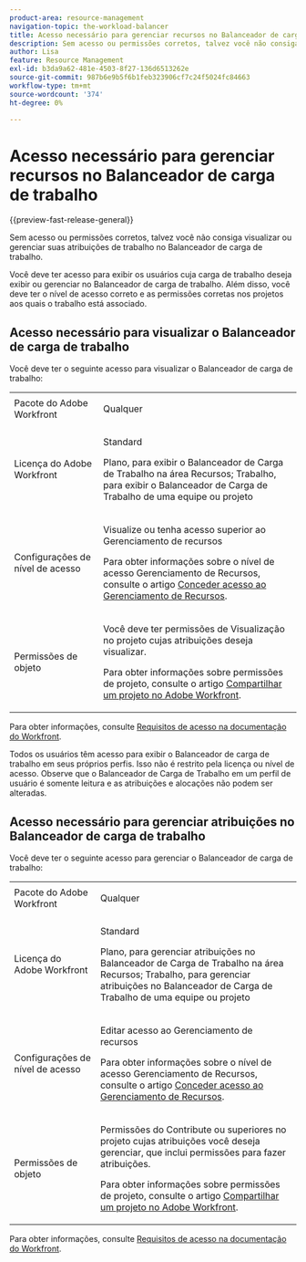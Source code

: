 ```yaml
---
product-area: resource-management
navigation-topic: the-workload-balancer
title: Acesso necessário para gerenciar recursos no Balanceador de carga de trabalho
description: Sem acesso ou permissões corretos, talvez você não consiga visualizar ou gerenciar suas atribuições de trabalho no Balanceador de carga de trabalho.
author: Lisa
feature: Resource Management
exl-id: b3da9a62-481e-4503-8f27-136d6513262e
source-git-commit: 987b6e9b5f6b1feb323906cf7c24f5024fc84663
workflow-type: tm+mt
source-wordcount: '374'
ht-degree: 0%

---
```


# Acesso necessário para gerenciar recursos no Balanceador de carga de trabalho

{{preview-fast-release-general}}

Sem acesso ou permissões corretos, talvez você não consiga visualizar ou gerenciar suas atribuições de trabalho no Balanceador de carga de trabalho.

Você deve ter acesso para exibir os usuários cuja carga de trabalho deseja exibir ou gerenciar no Balanceador de carga de trabalho. Além disso, você deve ter o nível de acesso correto e as permissões corretas nos projetos aos quais o trabalho está associado.

<!--## Adobe Workfront package needed to use the Workload Balancer for different areas

The following table illustrates the connection between the Workfront plan your company has and where in the system you can use the Workload Balancer:

<table style="table-layout:auto"> 
 <col> 
 <col> 
 <tbody> 
  <tr> 
   <td><p><b>Workfront Plan (Current)</b></p></td> 
   <td> <p><b>Areas where you can access the Workload Balancer</b></p> </td> 
  </tr> 
  <tr> 
   <td>Team or higher </td> 
   <td>Workload Balancer for a team or a project</td> 
  </tr> 
  <tr> 
   <td>Pro or higher</td> 
   <td>Workload Balancer for multiple projects, at the system level</td> 
  </tr> 
  <tr> 
   <td><p><b>Workfront Plan (New)</b></p></td> 
   <td> <p><b>Areas where you can access the Workload Balancer</b></p> </td> 
  </tr>
  <tr> 
   <td>Any </td> 
   <td>Access the Workload Balancer anywhere in Workfront</td> 
  </tr> 
 </tbody> 
</table>

For information about the Workfront plans, see [Our Plans](https://business.adobe.com/products/workfront/pricing.html).

For information about where you can locate the Workload Balancer in Workfront, see [Locate the Workload Balancer](../../resource-mgmt/workload-balancer/locate-workload-balancer.md).-->

## Acesso necessário para visualizar o Balanceador de carga de trabalho

Você deve ter o seguinte acesso para visualizar o Balanceador de carga de trabalho:

<table style="table-layout:auto"> 
 <col> 
 <col> 
 <tbody>
  <tr> 
   <td>Pacote do Adobe Workfront</td> 
   <td><p>Qualquer</p></td>
  </tr>
  <tr> 
   <td>Licença do Adobe Workfront</td> 
   <td><p>Standard</p>
       <p>Plano, para exibir o Balanceador de Carga de Trabalho na área Recursos; Trabalho, para exibir o Balanceador de Carga de Trabalho de uma equipe ou projeto</p></td>
  </tr>  
  <tr> 
   <td>Configurações de nível de acesso</td> 
   <td> <p>Visualize ou tenha acesso superior ao Gerenciamento de recursos</p> <p>Para obter informações sobre o nível de acesso Gerenciamento de Recursos, consulte o artigo <a href="../../administration-and-setup/add-users/configure-and-grant-access/grant-access-resource-management.md">Conceder acesso ao Gerenciamento de Recursos</a>.</p></td> 
  </tr> 
  <tr> 
   <td>Permissões de objeto</td> 
   <td> <p>Você deve ter permissões de Visualização no projeto cujas atribuições deseja visualizar. </p> <p>Para obter informações sobre permissões de projeto, consulte o artigo <a href="../../workfront-basics/grant-and-request-access-to-objects/share-a-project.md">Compartilhar um projeto no Adobe Workfront</a>.</p></td> 
  </tr> 
 </tbody> 
</table>

Para obter informações, consulte [Requisitos de acesso na documentação do Workfront](/help/quicksilver/administration-and-setup/add-users/access-levels-and-object-permissions/access-level-requirements-in-documentation.md).

<span class="preview">Todos os usuários têm acesso para exibir o Balanceador de carga de trabalho em seus próprios perfis. Isso não é restrito pela licença ou nível de acesso. Observe que o Balanceador de Carga de Trabalho em um perfil de usuário é somente leitura e as atribuições e alocações não podem ser alteradas.</span>

## Acesso necessário para gerenciar atribuições no Balanceador de carga de trabalho

Você deve ter o seguinte acesso para gerenciar o Balanceador de carga de trabalho:

<table style="table-layout:auto"> 
 <col> 
 <col> 
 <tbody>
  <tr> 
   <td>Pacote do Adobe Workfront</td> 
   <td><p>Qualquer</p></td>
  </tr>
  <tr> 
  <tr> 
   <td>Licença do Adobe Workfront</td> 
   <td><p>Standard</p>
       <p>Plano, para gerenciar atribuições no Balanceador de Carga de Trabalho na área Recursos; Trabalho, para gerenciar atribuições no Balanceador de Carga de Trabalho de uma equipe ou projeto</p></td>
  </tr> 
  <tr> 
   <td>Configurações de nível de acesso</td>
   <td> <p>Editar acesso ao Gerenciamento de recursos</p>
     <p>Para obter informações sobre o nível de acesso Gerenciamento de Recursos, consulte o artigo <a href="../../administration-and-setup/add-users/configure-and-grant-access/grant-access-resource-management.md" >Conceder acesso ao Gerenciamento de Recursos</a>.</p> </td> 
  </tr> 
  <tr> 
   <td>Permissões de objeto</td> 
   <td> <p> Permissões do Contribute ou superiores no projeto cujas atribuições você deseja gerenciar, que inclui permissões para fazer atribuições. </p> <p>Para obter informações sobre permissões de projeto, consulte o artigo <a href="../../workfront-basics/grant-and-request-access-to-objects/share-a-project.md">Compartilhar um projeto no Adobe Workfront</a>.</p></td>
  </tr> 
 </tbody>
</table>

Para obter informações, consulte [Requisitos de acesso na documentação do Workfront](/help/quicksilver/administration-and-setup/add-users/access-levels-and-object-permissions/access-level-requirements-in-documentation.md).

<!--these notes were inside the table: for the Edit access to Res Management
<p data-mc-conditions="QuicksilverOrClassic.Draft mode">View or higher access to Financial Data, if you want to view information by cost (NOTE: this is not possible yet!)</p>    
     <p data-mc-conditions="QuicksilverOrClassic.Draft mode">For information about the Financial Data access level, see the article<a href="../../administration-and-setup/add-users/configure-and-grant-access/grant-access-financial.md" class="MCXref xref">Grant access to financial data</a>. (NOTE: this is not possible yet!)</p>
    -->
